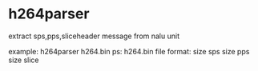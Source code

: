 # h264parser
extract sps,pps,sliceheader message from nalu unit

example:
	h264parser h264.bin
ps:
	h264.bin file format:
	size sps size pps size slice